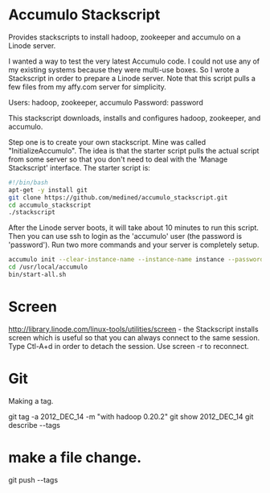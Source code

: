 Accumulo Stackscript
====================

Provides stackscripts to install hadoop, zookeeper and accumulo on a Linode server.

I wanted a way to test the very latest Accumulo code. I could not use any of my existing systems because they were multi-use boxes. So I wrote a Stackscript in order to prepare a Linode server. Note that this script pulls a few files from my affy.com server for simplicity.

Users: hadoop, zookeeper, accumulo
Password: password

This stackscript downloads, installs and configures hadoop, zookeeper, and accumulo.

Step one is to create your own stackscript. Mine was called "InitializeAccumulo". The idea is that the starter script pulls the actual script from some server so that you don't need to deal with the 'Manage Stackscript' interface. The starter script is:

```bash
#!/bin/bash
apt-get -y install git
git clone https://github.com/medined/accumulo_stackscript.git
cd accumulo_stackscript
./stackscript
```

After the Linode server boots, it will take about 10 minutes to run this script. Then you can use ssh to login as the 'accumulo' user (the password is 'password'). Run two more commands and your server is completely setup.

```bash
accumulo init --clear-instance-name --instance-name instance --password secret
cd /usr/local/accumulo
bin/start-all.sh
```

Screen
======

http://library.linode.com/linux-tools/utilities/screen - the Stackscript installs screen which is useful so that you can always connect to the same session. Type Ctl-A+d in order to detach the session. Use screen -r to reconnect.


Git
===

Making a tag.

  git tag -a 2012_DEC_14 -m "with hadoop 0.20.2"
  git show 2012_DEC_14
  git describe --tags
  # make a file change.
  git push --tags

